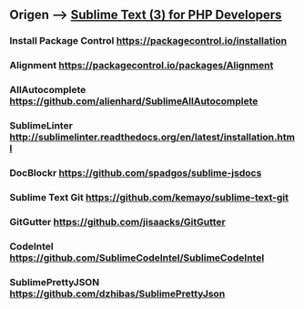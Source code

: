 
## Origen --> [Sublime Text (3) for PHP Developers](https://mattstauffer.com/blog/sublime-text-3-for-php-developers/)

### Install Package Control https://packagecontrol.io/installation
### Alignment https://packagecontrol.io/packages/Alignment
### AllAutocomplete https://github.com/alienhard/SublimeAllAutocomplete
### SublimeLinter http://sublimelinter.readthedocs.org/en/latest/installation.html
### DocBlockr https://github.com/spadgos/sublime-jsdocs
### Sublime Text Git https://github.com/kemayo/sublime-text-git
### GitGutter https://github.com/jisaacks/GitGutter
### CodeIntel https://github.com/SublimeCodeIntel/SublimeCodeIntel
### SublimePrettyJSON https://github.com/dzhibas/SublimePrettyJson


